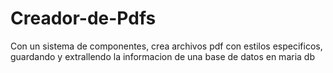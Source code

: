 # Creador-de-Pdfs
Con un sistema de componentes, crea archivos pdf con estilos especificos, guardando y extrallendo la informacion de una base de datos en maria db 
